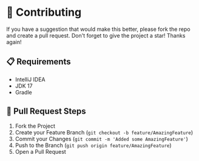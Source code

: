 # 💬 Contributing
If you have a suggestion that would make this better, please fork the repo and create a pull request.
Don't forget to give the project a star! Thanks again!

## 📋 Requirements
- IntelliJ IDEA
- JDK 17
- Gradle

## 🔧 Pull Request Steps
1. Fork the Project
2. Create your Feature Branch (`git checkout -b feature/AmazingFeature`)
3. Commit your Changes (`git commit -m 'Added some AmazingFeature'`)
4. Push to the Branch (`git push origin feature/AmazingFeature`)
5. Open a Pull Request